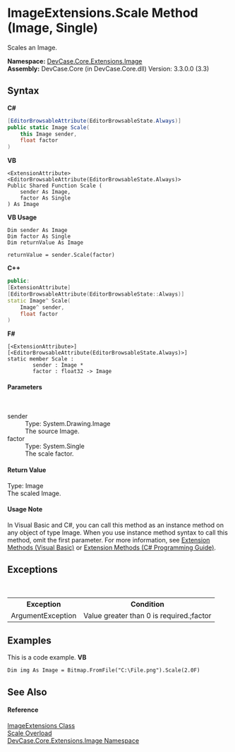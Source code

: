 # ImageExtensions.Scale Method (Image, Single)
 

Scales an Image.

**Namespace:**&nbsp;<a href="N_DevCase_Core_Extensions_Image">DevCase.Core.Extensions.Image</a><br />**Assembly:**&nbsp;DevCase.Core (in DevCase.Core.dll) Version: 3.3.0.0 (3.3)

## Syntax

**C#**<br />
``` C#
[EditorBrowsableAttribute(EditorBrowsableState.Always)]
public static Image Scale(
	this Image sender,
	float factor
)
```

**VB**<br />
``` VB
<ExtensionAttribute>
<EditorBrowsableAttribute(EditorBrowsableState.Always)>
Public Shared Function Scale ( 
	sender As Image,
	factor As Single
) As Image
```

**VB Usage**<br />
``` VB Usage
Dim sender As Image
Dim factor As Single
Dim returnValue As Image

returnValue = sender.Scale(factor)
```

**C++**<br />
``` C++
public:
[ExtensionAttribute]
[EditorBrowsableAttribute(EditorBrowsableState::Always)]
static Image^ Scale(
	Image^ sender, 
	float factor
)
```

**F#**<br />
``` F#
[<ExtensionAttribute>]
[<EditorBrowsableAttribute(EditorBrowsableState.Always)>]
static member Scale : 
        sender : Image * 
        factor : float32 -> Image 

```


#### Parameters
&nbsp;<dl><dt>sender</dt><dd>Type: System.Drawing.Image<br />The source Image.</dd><dt>factor</dt><dd>Type: System.Single<br />The scale factor.</dd></dl>

#### Return Value
Type: Image<br />The scaled Image.

#### Usage Note
In Visual Basic and C#, you can call this method as an instance method on any object of type Image. When you use instance method syntax to call this method, omit the first parameter. For more information, see <a href="https://docs.microsoft.com/dotnet/visual-basic/programming-guide/language-features/procedures/extension-methods">Extension Methods (Visual Basic)</a> or <a href="https://docs.microsoft.com/dotnet/csharp/programming-guide/classes-and-structs/extension-methods">Extension Methods (C# Programming Guide)</a>.

## Exceptions
&nbsp;<table><tr><th>Exception</th><th>Condition</th></tr><tr><td>ArgumentException</td><td>Value greater than 0 is required.;factor</td></tr></table>

## Examples
This is a code example. 
**VB**<br />
``` VB
Dim img As Image = Bitmap.FromFile("C:\File.png").Scale(2.0F)
```


## See Also


#### Reference
<a href="T_DevCase_Core_Extensions_Image_ImageExtensions">ImageExtensions Class</a><br /><a href="Overload_DevCase_Core_Extensions_Image_ImageExtensions_Scale">Scale Overload</a><br /><a href="N_DevCase_Core_Extensions_Image">DevCase.Core.Extensions.Image Namespace</a><br />